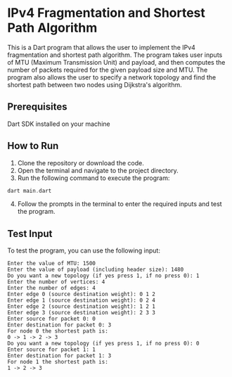 # IPv4 Fragmentation and Shortest Path Algorithm

This is a Dart program that allows the user to implement the IPv4 fragmentation and shortest path algorithm. The program takes user inputs of MTU (Maximum Transmission Unit) and payload, and then computes the number of packets required for the given payload size and MTU. The program also allows the user to specify a network topology and find the shortest path between two nodes using Dijkstra's algorithm.

## Prerequisites
Dart SDK installed on your machine

## How to Run
1. Clone the repository or download the code.
2. Open the terminal and navigate to the project directory.
3. Run the following command to execute the program:

```dart
dart main.dart
```
4. Follow the prompts in the terminal to enter the required inputs and test the program.

## Test Input
To test the program, you can use the following input:

```
Enter the value of MTU: 1500
Enter the value of payload (including header size): 1480
Do you want a new topology (if yes press 1, if no press 0): 1
Enter the number of vertices: 4
Enter the number of edges: 4
Enter edge 0 (source destination weight): 0 1 2
Enter edge 1 (source destination weight): 0 2 4
Enter edge 2 (source destination weight): 1 2 1
Enter edge 3 (source destination weight): 2 3 3
Enter source for packet 0: 0
Enter destination for packet 0: 3
For node 0 the shortest path is:
0 -> 1 -> 2 -> 3
Do you want a new topology (if yes press 1, if no press 0): 0
Enter source for packet 1: 1
Enter destination for packet 1: 3
For node 1 the shortest path is:
1 -> 2 -> 3
```
